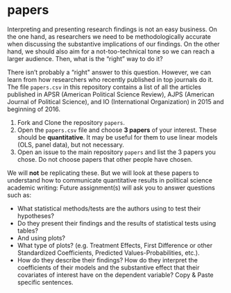 # papers
Interpreting and presenting research findings is not an easy business. On the one hand, as researchers we need to be methodologically accurate when discussing the substantive implications of our findings. On the other hand, we should also aim for a not-too-technical tone so we can reach a larger audience. Then, what is the “right” way to do it? 

There isn’t probably a “right" answer to this question. However, we can learn from how researchers who recently published in top journals do it. The file `papers.csv` in this repository contains a list of all the articles published in APSR (American Political Science Review), AJPS (American Journal of Political Science), and IO (International Organization) in 2015 and beginning of 2016. 

1. Fork and Clone the repository `papers`.
2. Open the `papers.csv` file and choose **3 papers** of your interest. These should be **quantitative**. It may be useful
   for them to use linear models (OLS, panel data), but not necessary.
3. Open an issue to the main repository `papers` and list the 3 papers you chose. Do not choose papers that other people
   have chosen.

We will **not** be replicating these. But we will look at these papers to understand how to communicate quantitative results in political science academic writing:
Future assignment(s) will ask you to answer questions such as:

- What statistical methods/tests are the authors using to test their hypotheses?
- Do they present their findings and the results of statistical tests using tables? 
- And using plots?
- What type of plots? (e.g. Treatment Effects, First Difference or other Standardized Coefficients, Predicted Values-Probabilities, etc.).
- How do they describe their findings? How do they interpret the coefficients of their models and the substantive effect that their covariates of interest have on the dependent variable? Copy & Paste specific sentences.
